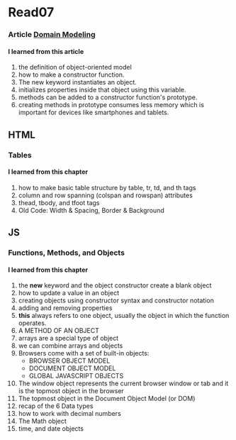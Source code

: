 # Read07

### Article [Domain Modeling](https://github.com/codefellows/domain_modeling#domain-modeling)

#### I learned from this article

1. the definition of object-oriented model
1. how to make a constructor function.
1. The new keyword instantiates an object.
1. initializes properties inside that object using this variable.
1. methods can be added to a constructor function's prototype.
1. creating methods in prototype consumes less memory which is important for devices like smartphones and tablets.

## HTML

### Tables

#### I learned from this chapter

1. how to make basic table structure by table, tr, td, and th tags
1. column and row spanning (colspan and rowspan) attributes
1. thead, tbody, and tfoot tags
1. Old Code: Width & Spacing, Border & Background

## JS

### Functions, Methods, and Objects

#### I learned from this chapter

1. the **new** keyword and the object constructor create a blank object
1. how to update a value in an object
1. creating objects using constructor syntax and constructor notation
1. adding and removing properties
1. **this** always refers to one object, usually the object in which the function operates.
1. A METHOD OF AN OBJECT
1. arrays are a special type of object
1. we can combine arrays and objects
1. Browsers come with a set of built-in objects:
   - BROWSER OBJECT MODEL
   - DOCUMENT OBJECT MODEL
   - GLOBAL JAVASCRIPT OBJECTS
1. The window object represents the current browser window or tab and it is the topmost object in the browser
1. The topmost object in the Document Object Model (or DOM)
1. recap of the 6 Data types
1. how to work with decimal numbers
1. The Math object
1. time, and date objects
